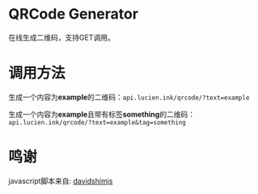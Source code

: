 # QRCode Generator

在线生成二维码，支持GET调用。

# 调用方法

生成一个内容为**example**的二维码：`api.lucien.ink/qrcode/?text=example`

生成一个内容为**example**且带有标签**something**的二维码：`api.lucien.ink/qrcode/?text=example&tag=something`

# 鸣谢

javascript脚本来自: [davidshimjs](https://github.com/davidshimjs/qrcodejs)
